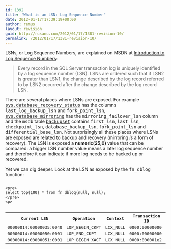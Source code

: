 ```yaml
---
id: 1392
title: 'What is an LSN: Log Sequence Number'
date: 2012-01-17T17:39:19+00:00
author: remus
layout: revision
guid: http://rusanu.com/2012/01/17/1381-revision-10/
permalink: /2012/01/17/1381-revision-10/
---
```

LSNs, or Log Sequence Numbers, are explained on MSDN at <a href="http://msdn.microsoft.com/en-us/library/ms190411.aspx" target="_blank">Introduction to Log Sequence Numbers</a>:

> Every record in the SQL Server transaction log is uniquely identified by a log sequence number (LSN). LSNs are ordered such that if LSN2 is greater than LSN1, the change described by the log record referred to by LSN2 occurred after the change described by the log record LSN.

There are several places where LSNs are exposed. For example <a href="http://msdn.microsoft.com/en-us/library/ms178575.aspx" target="_blank"><tt>sys.database_recovery_status</tt></a> has the columns <tt>last_log_backup_lsn</tt> and <tt>fork_point_lsn</tt>, <a href="http://msdn.microsoft.com/en-us/library/ms178655.aspx" target="_blank"><tt>sys.database_mirroring</tt></a> has the <tt>mirroring_failover_lsn</tt> column and the <tt>msdb</tt> table <a href="http://msdn.microsoft.com/en-us/library/ms186299.aspx" target="_blank"><tt>backupset</tt></a> contains <tt>first_lsn</tt>, <tt>last_lsn</tt>, <tt>checkpoint_lsn</tt>, <tt>database_backup_lsn</tt>, <tt>fork_point_lsn</tt> and <tt>differential_base_lsn</tt>. Not surprisingly all these places where LSNs are exposed are related to backup and recovery (mirroring _is_ a form of recovery). The LSN is exposed a **numeric(25,0)** value that can be compared: a bigger LSN number value means a later log sequence number and therefore it can indicate if more log needs to be backed up or recovered.

Yet we can dig deeper. Look at the LSN as exposed by the <tt>fn_dblog</tt> function:


<code class="prettyprint lang-sql">
&lt;pre>
select top(100) * from fn_dblog(null, null);
&lt;/pre>
&lt;p></code>

<pre><table class="sample">
  <tr>
    <th>
      Current LSN
    </th>
    
    <th>
      Operation
    </th>
    
    <th>
      Context
    </th>
    
    <th>
      Transaction ID
    </th>
  </tr>
  
  
  <tr>
    <td>
      00000014:00000035:0040
    </td>
    
    <td>
      LOP_BEGIN_CKPT
    </td>
    
    <td>
      LCX_NULL
    </td>
    
    <td>
      0000:00000000
    </td>
  </tr>
  
  
  <tr>
    <td>
      00000014:00000050:0001
    </td>
    
    <td>
      LOP_END_CKPT
    </td>
    
    <td>
      LCX_NULL
    </td>
    
    <td>
      0000:00000000
    </td>
  </tr>
  
  
  <tr>
    <td>
      00000014:00000051:0001
    </td>
    
    <td>
      LOP_BEGIN_XACT
    </td>
    
    <td>
      LCX_NULL
    </td>
    
    <td>
      0000:000001e2
    </td>
  </tr>
  
</table>
</pre>